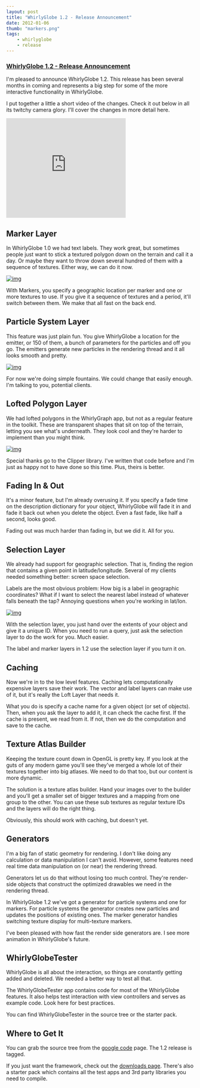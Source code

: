 ```yaml
--- 
layout: post
title: "WhirlyGlobe 1.2 - Release Announcement"
date: 2012-01-06
thumb: "markers.png"
tags:
    - whirlyglobe
    - release
--- 
```



### [WhirlyGlobe 1.2 - Release Announcement](http://mousebirdconsulting.blogspot.com/2012/01/whirlyglobe-12-release-announcement.html)

I'm pleased to announce WhirlyGlobe 1.2.  This release has been several months in coming and represents a big step for some of the more interactive functionality in WhirlyGlobe.

I put together a little a short video of the changes.  Check it out below in all its twitchy camera glory.  I'll cover the changes in more detail here.


<iframe allowfullscreen="allowfullscreen" frameborder="0" height="266" mozallowfullscreen="mozallowfullscreen" src="https://www.youtube.com/embed/sqqM2m3YJJI?feature=player_embedded" webkitallowfullscreen="webkitallowfullscreen" width="320"></iframe>



## Marker Layer

In WhirlyGlobe 1.0 we had text labels.  They work great, but sometimes people just want to stick a textured polygon down on the terrain and call it a day.  Or maybe they want to throw down several hundred of them with a sequence of textures.  Either way, we can do it now.



[![img](http://4.bp.blogspot.com/-mriaS4m_Kro/Twd85aCVVXI/AAAAAAAAACI/7sOVtD1rweo/s1600/markers.png)](http://4.bp.blogspot.com/-mriaS4m_Kro/Twd85aCVVXI/AAAAAAAAACI/7sOVtD1rweo/s1600/markers.png)



With Markers, you specify a geographic location per marker and one or more textures to use.  If you give it a sequence of textures and a period, it'll switch between them.  We make that all fast on the back end.


## Particle System Layer

This feature was just plain fun.  You give WhirlyGlobe a location for the emitter, or 150 of them, a bunch of parameters for the particles and off you go.  The emitters generate new particles in the rendering thread and it all looks smooth and pretty.



[![img](http://4.bp.blogspot.com/-V5n_Vj1Zs9E/Twd9EYvulZI/AAAAAAAAACY/OF8DBi3c5V4/s1600/particles.png)](http://4.bp.blogspot.com/-V5n_Vj1Zs9E/Twd9EYvulZI/AAAAAAAAACY/OF8DBi3c5V4/s1600/particles.png)



For now we're doing simple fountains.  We could change that easily enough.  I'm talking to you, potential clients.


## Lofted Polygon Layer

We had lofted polygons in the WhirlyGraph app, but not as a regular feature in the toolkit. These are transparent shapes that sit on top of the terrain, letting you see what's underneath.  They look cool and they're harder to implement than you might think.



[![img](http://4.bp.blogspot.com/-S85pGVcS-NE/Twd9CEgNs4I/AAAAAAAAACQ/WhQTXvx9T1g/s320/loft.png)](http://4.bp.blogspot.com/-S85pGVcS-NE/Twd9CEgNs4I/AAAAAAAAACQ/WhQTXvx9T1g/s1600/loft.png)



Special thanks go to the Clipper library.  I've written that code before and I'm just as happy not to have done so this time.  Plus, theirs is better.



## Fading In & Out

It's a minor feature, but I'm already overusing it.  If you specify a fade time on the description dictionary for your object, WhirlyGlobe will fade it in and fade it back out when you delete the object.  Even a fast fade, like half a second, looks good.

Fading out was much harder than fading in, but we did it.  All for you.


## Selection Layer


We already had support for geographic selection.  That is, finding the region that contains a given point in latitude/longitude.  Several of my clients needed something better: screen space selection.

Labels are the most obvious problem:  How big is a label in geographic coordinates?  What if I want to select the nearest label instead of whatever falls beneath the tap?  Annoying questions when you're working in lat/lon.



[![img](http://1.bp.blogspot.com/-0swgA8qf520/Twd9GYLYQII/AAAAAAAAACg/RbjZw2XLehw/s320/select.png)](http://1.bp.blogspot.com/-0swgA8qf520/Twd9GYLYQII/AAAAAAAAACg/RbjZw2XLehw/s1600/select.png)



With the selection layer, you just hand over the extents of your object and give it a unique ID.  When you need to run a query, just ask the selection layer to do the work for you.  Much easier.

The label and marker layers in 1.2 use the selection layer if you turn it on.



## Caching

Now we're in to the low level features.  Caching lets computationally expensive layers save their work.  The vector and label layers can make use of it, but it's really the Loft Layer that needs it.

What you do is specify a cache name for a given object (or set of objects).  Then, when you ask the layer to add it, it can check the cache first.  If the cache is present, we read from it.  If not, then we do the computation and save to the cache.


## Texture Atlas Builder

Keeping the texture count down in OpenGL is pretty key.  If you look at the guts of any modern game you'll see they've merged a whole lot of their textures together into big atlases.  We need to do that too, but our content is more dynamic.

The solution is a texture atlas builder.  Hand your images over to the builder and you'll get a smaller set of bigger textures and a mapping from one group to the other.  You can use these sub textures as regular texture IDs and the layers will do the right thing.

Obviously, this should work with caching, but doesn't yet.


## Generators


I'm a big fan of static geometry for rendering. I don't like doing any calculation or data manipulation I can't avoid.  However, some features need real time data manipulation on (or near) the rendering thread.

Generators let us do that without losing too much control.  They're render-side objects that construct the optimized drawables we need in the rendering thread.

In WhirlyGlobe 1.2 we've got a generator for particle systems and one for markers.  For particle systems the generator creates new particles and updates the positions of existing ones.  The marker generator handles switching texture display for multi-texture markers.

I've been pleased with how fast the render side generators are.  I see more animation in WhirlyGlobe's future.


## WhirlyGlobeTester


WhirlyGlobe is all about the interaction, so things are constantly getting added and deleted.  We needed a better way to test all that.

The WhirlyGlobeTester app contains code for most of the WhirlyGlobe features.  It also helps test interaction with view controllers and serves as example code.  Look here for best practices.

You can find WhirlyGlobeTester in the source tree or the starter pack.

## Where to Get It

You can grab the source tree from the [google code](http://code.google.com/p/whirlyglobe/) page.  The 1.2 release is tagged.

If you just want the framework, check out the [downloads page](http://code.google.com/p/whirlyglobe/downloads/list).  There's also a starter pack which contains all the test apps and 3rd party libraries you need to compile.